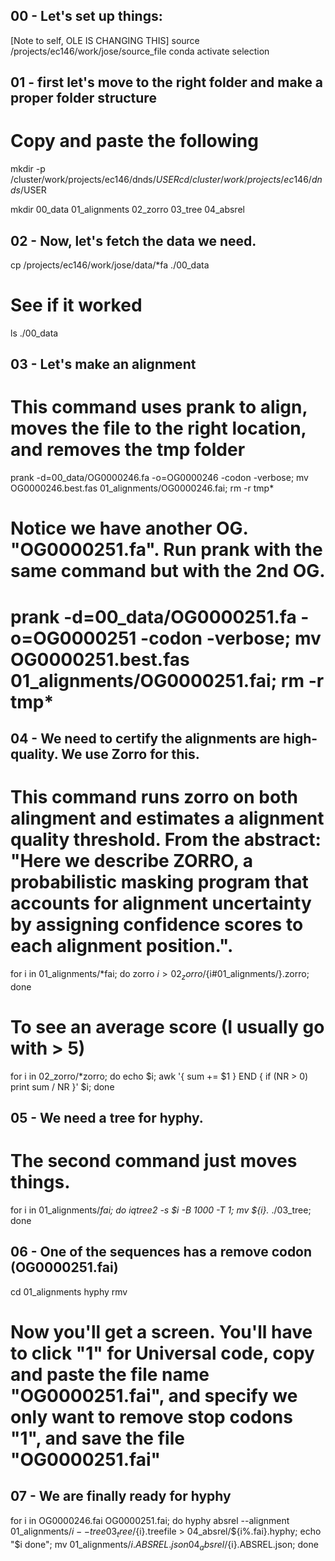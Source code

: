## 00 - Let's set up things:
[Note to self, OLE IS CHANGING THIS] source /projects/ec146/work/jose/source_file
conda activate selection

## 01 - first let's move to the right folder and make a proper folder structure
# Copy and paste the following
mkdir -p /cluster/work/projects/ec146/dnds/$USER
cd /cluster/work/projects/ec146/dnds/$USER

mkdir 00_data  01_alignments  02_zorro  03_tree  04_absrel

## 02 - Now, let's fetch the data we need.
cp /projects/ec146/work/jose/data/*fa ./00_data

# See if it worked
ls ./00_data

## 03 - Let's make an alignment
# This command uses prank to align, moves the file to the right location, and removes the tmp folder
prank -d=00_data/OG0000246.fa -o=OG0000246 -codon -verbose; mv OG0000246.best.fas 01_alignments/OG0000246.fai; rm -r tmp*

# Notice we have another OG. "OG0000251.fa". Run prank with the same command but with the 2nd OG.
# prank -d=00_data/OG0000251.fa -o=OG0000251 -codon -verbose; mv OG0000251.best.fas 01_alignments/OG0000251.fai; rm -r tmp*

## 04 - We need to certify the alignments are high-quality. We use Zorro for this.
# This command runs zorro on both alingment and estimates a alignment quality threshold. From the abstract: "Here we describe ZORRO, a probabilistic masking program that accounts for alignment uncertainty by assigning confidence scores to each alignment position.".
for i in 01_alignments/*fai; do zorro $i > 02_zorro/${i#01_alignments/}.zorro; done

# To see an average score (I usually go with > 5)
for i in 02_zorro/*zorro; do echo $i; awk '{ sum += $1 } END { if (NR > 0) print sum / NR }' $i; done

## 05 - We need a tree for hyphy.
# The second command just moves things.
for i in 01_alignments/*fai; do iqtree2 -s $i -B 1000 -T 1; mv ${i}.* ./03_tree; done

## 06 - One of the sequences has a remove codon (OG0000251.fai)
cd 01_alignments
hyphy rmv
# Now you'll get a screen. You'll have to click "1" for Universal code, copy and paste the file name "OG0000251.fai", and specify we only want to remove stop codons "1", and save the file "OG0000251.fai"

## 07 - We are finally ready for hyphy
for i in OG0000246.fai  OG0000251.fai; do hyphy absrel --alignment 01_alignments/$i --tree 03_tree/${i}.treefile > 04_absrel/${i%.fai}.hyphy; echo "$i done"; mv 01_alignments/${i}.ABSREL.json 04_absrel/${i}.ABSREL.json; done

